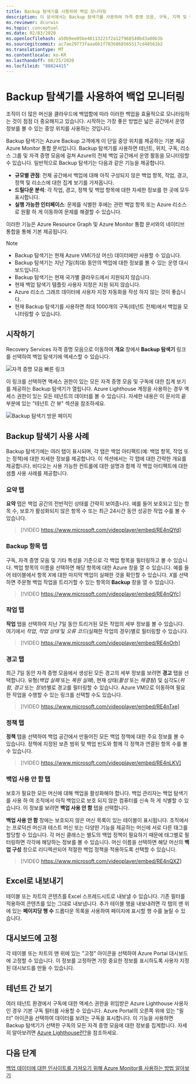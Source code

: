 ```yaml
---
title: Backup 탐색기를 사용하여 백업 모니터링
description: 이 문서에서는 Backup 탐색기를 사용하여 자격 증명 모음, 구독, 지역 및 테넌트 간 백업에 대한 실시간 모니터링을 수행하는 방법을 설명합니다.
ms.reviewer: dcurwin
ms.topic: conceptual
ms.date: 02/03/2020
ms.openlocfilehash: a50b9ee05be48113221f2a12f968540bd3a00b3b
ms.sourcegitcommit: ac7ae29773faaa6b1f7836868565517cd48561b2
ms.translationtype: MT
ms.contentlocale: ko-KR
ms.lasthandoff: 08/25/2020
ms.locfileid: "88824415"
---
```

# <a name="monitor-your-backups-with-backup-explorer"></a>Backup 탐색기를 사용하여 백업 모니터링

조직이 더 많은 머신을 클라우드에 백업함에 따라 이러한 백업을 효율적으로 모니터링하는 것이 점점 더 중요해지고 있습니다. 시작하는 가장 좋은 방법은 넓은 공간에서 운영 정보를 볼 수 있는 중앙 위치를 사용하는 것입니다.

Backup 탐색기는 Azure Backup 고객에게 이 단일 중앙 위치를 제공하는 기본 제공 Azure Monitor 통합 문서입니다. Backup 탐색기를 사용하면 테넌트, 위치, 구독, 리소스 그룹 및 자격 증명 모음에 걸쳐 Azure의 전체 백업 공간에서 운영 활동을 모니터링할 수 있습니다. 일반적으로 Backup 탐색기는 다음과 같은 기능을 제공합니다.

* **규모별 관점**: 전체 공간에서 백업에 대해 아직 구성되지 않은 백업 항목, 작업, 경고, 정책 및 리소스에 대한 집계 보기를 가져옵니다.
* **드릴다운 분석**: 각 작업, 경고, 정책 및 백업 항목에 대한 자세한 정보를 한 곳에 모두 표시합니다.
* **실행 가능한 인터페이스**: 문제를 식별한 후에는 관련 백업 항목 또는 Azure 리소스로 원활 하 게 이동하여 문제를 해결할 수 있습니다.

이러한 기능은 Azure Resource Graph 및 Azure Monitor 통합 문서와의 네이티브 통합을 통해 기본 제공됩니다.

> [!NOTE]
>
> * Backup 탐색기는 현재 Azure VM(가상 머신) 데이터에만 사용할 수 있습니다.
> * Backup 탐색기는 지난 7일(최대) 동안의 백업에 대한 정보를 볼 수 있는 운영 대시보드입니다.
> * Backup 탐색기는 현재 국가별 클라우드에서 지원되지 않습니다.
> * 현재 백업 탐색기 템플릿 사용자 지정은 지원 되지 않습니다.
> * Azure 리소스 그래프 데이터에 사용자 지정 자동화을 작성 하지 않는 것이 좋습니다.
> * 현재 Backup 탐색기를 사용하면 최대 1000개의 구독(테넌트 전체)에서 백업을 모니터링할 수 있습니다.

## <a name="get-started"></a>시작하기

Recovery Services 자격 증명 모음으로 이동하여 **개요** 창에서 **Backup 탐색기** 링크를 선택하여 백업 탐색기에 액세스할 수 있습니다.

![자격 증명 모음 빠른 링크](media/backup-azure-monitor-with-backup-explorer/vault-quick-link.png)

이 링크를 선택하면 액세스 권한이 있는 모든 자격 증명 모음 및 구독에 대한 집계 보기를 제공하는 Backup 탐색기가 열립니다. Azure Lighthouse 계정을 사용하는 경우 액세스 권한이 있는 모든 테넌트의 데이터를 볼 수 있습니다. 자세한 내용은 이 문서의 끝 부분에 있는 "테넌트 간 뷰" 섹션을 참조하세요.

![Backup 탐색기 방문 페이지](media/backup-azure-monitor-with-backup-explorer/explorer-landing-page.png)

## <a name="backup-explorer-use-cases"></a>Backup 탐색기 사용 사례

Backup 탐색기에는 여러 탭이 표시되며, 각 탭은 백업 아티팩트(예: 백업 항목, 작업 또는 정책)에 대한 자세한 정보를 제공합니다. 이 섹션에서는 각 탭에 대한 간략한 개요를 제공합니다. 비디오는 사용 가능한 컨트롤에 대한 설명과 함께 각 백업 아티팩트에 대한 샘플 사용 사례를 제공합니다.

### <a name="the-summary-tab"></a>요약 탭

**요약** 탭은 백업 공간의 전반적인 상태를 간략히 보여줍니다. 예를 들어 보호되고 있는 항목 수, 보호가 활성화되지 않은 항목 수 또는 최근 24시간 동안 성공한 작업 수를 볼 수 있습니다.

> [!VIDEO https://www.microsoft.com/videoplayer/embed/RE4nQYd]

### <a name="the-backup-items-tab"></a>Backup 항목 탭

구독, 자격 증명 모음 및 기타 특성을 기준으로 각 백업 항목을 필터링하고 볼 수 있습니다. 백업 항목의 이름을 선택하면 해당 항목에 대한 Azure 창을 열 수 있습니다. 예를 들어 테이블에서 항목 *X*에 대한 마지막 백업이 실패한 것을 확인할 수 있습니다. *X*를 선택하면 주문형 백업 작업을 트리거할 수 있는 항목의 **Backup** 창을 열 수 있습니다.

> [!VIDEO https://www.microsoft.com/videoplayer/embed/RE4nQYc]

### <a name="the-jobs-tab"></a>작업 탭

**작업** 탭을 선택하여 지난 7일 동안 트리거된 모든 작업의 세부 정보를 볼 수 있습니다. 여기에서 *작업*, *작업 상태* 및 *오류 코드*(실패한 작업의 경우)별로 필터링할 수 있습니다.

> [!VIDEO https://www.microsoft.com/videoplayer/embed/RE4nOrh]

### <a name="the-alerts-tab"></a>경고 탭

최근 7일 동안 자격 증명 모음에서 생성된 모든 경고의 세부 정보를 보려면 **경고** 탭을 선택합니다. 유형(*백업 실패* 또는 *복원 실패*), 현재 상태(*활성* 또는 *해결됨*) 및 심각도(*위험*, *경고* 또는 *정보*)별로 경고를 필터링할 수 있습니다. Azure VM으로 이동하여 필요한 작업을 수행할 수 있는 링크를 선택할 수도 있습니다.

> [!VIDEO https://www.microsoft.com/videoplayer/embed/RE4nTxe]

### <a name="the-policies-tab"></a>정책 탭

**정책** 탭을 선택하여 백업 공간에서 만들어진 모든 백업 정책에 대한 주요 정보를 볼 수 있습니다. 정책에 지정된 보존 범위 및 백업 빈도와 함께 각 정책과 연결된 항목 수를 볼 수 있습니다.

> [!VIDEO https://www.microsoft.com/videoplayer/embed/RE4nLKV]

### <a name="the-backup-not-enabled-tab"></a>백업 사용 안 함 탭

보호가 필요한 모든 머신에 대해 백업을 활성화해야 합니다. 백업 관리자는 백업 탐색기를 사용 하 여 조직에서 아직 백업으로 보호 되지 않은 컴퓨터를 신속 하 게 식별할 수 있습니다. 이 정보를 보려면 **백업 사용 안 함** 탭을 선택합니다.

**백업 사용 안 함** 창에는 보호되지 않은 머신 목록이 있는 테이블이 표시됩니다. 조직에서는 프로덕션 머신과 테스트 머신 또는 다양한 기능을 제공하는 머신에 서로 다른 태그를 할당할 수 있습니다. 각 머신 클래스는 별도의 백업 정책이 필요하기 때문에 태그별로 필터링하면 각각에 해당하는 정보를 볼 수 있습니다. 머신 이름을 선택하면 해당 머신의 **백업 구성** 창으로 리디렉션되어 적절한 백업 정책을 적용하도록 선택할 수 있습니다.

> [!VIDEO https://www.microsoft.com/videoplayer/embed/RE4nQXZ]

## <a name="export-to-excel"></a>Excel로 내보내기

테이블 또는 차트의 콘텐츠를 Excel 스프레드시트로 내보낼 수 있습니다. 기존 필터를 적용하여 콘텐츠를 있는 그대로 내보냅니다. 추가 테이블 행을 내보내려면 각 탭의 맨 위에 있는 **페이지당 행 수** 드롭다운 목록을 사용하여 페이지에 표시할 행 수를 늘릴 수 있습니다.

## <a name="pin-to-the-dashboard"></a>대시보드에 고정

각 테이블 또는 차트의 맨 위에 있는 "고정" 아이콘을 선택하여 Azure Portal 대시보드에 고정할 수 있습니다. 이 정보를 고정하면 가장 중요한 정보를 표시하도록 사용자 지정된 대시보드를 만들 수 있습니다.

## <a name="cross-tenant-views"></a>테넌트 간 보기

여러 테넌트 환경에서 구독에 대한 액세스 권한을 위임받은 Azure Lighthouse 사용자인 경우 기본 구독 필터를 사용할 수 있습니다. Azure Portal의 오른쪽 위에 있는 "필터" 아이콘을 선택하여 데이터를 보려는 구독을 표시합니다. 이 기능을 사용하면 Backup 탐색기가 선택한 구독의 모든 자격 증명 모음에 대한 정보를 집계합니다. 자세히 알아보려면 [Azure Lighthouse란?](../lighthouse/overview.md)을 참조하세요.

## <a name="next-steps"></a>다음 단계

[백업 데이터에 대한 인사이트를 가져오기 위해 Azure Monitor를 사용하는 방법 알아보기](./backup-azure-monitoring-use-azuremonitor.md)
